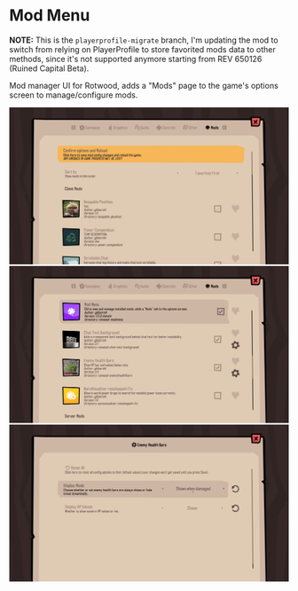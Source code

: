 # Mod Menu

**NOTE:** This is the `playerprofile-migrate` branch, I'm updating the mod to switch from relying on PlayerProfile to store favorited mods data to other methods, since it's not supported anymore starting from REV 650126 (Ruined Capital Beta).

Mod manager UI for Rotwood, adds a "Mods" page to the game's options screen to manage/configure mods.

![](img/modmenu_1.png)
![](img/modmenu_2.png)
![](img/modmenu_3.png)
